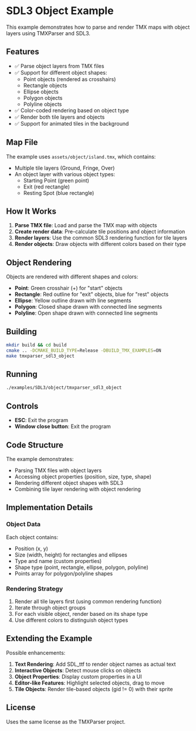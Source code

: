 # SDL3 Object Example

This example demonstrates how to parse and render TMX maps with object layers using TMXParser and SDL3.

## Features

- ✅ Parse object layers from TMX files
- ✅ Support for different object shapes:
  - Point objects (rendered as crosshairs)
  - Rectangle objects
  - Ellipse objects
  - Polygon objects
  - Polyline objects
- ✅ Color-coded rendering based on object type
- ✅ Render both tile layers and objects
- ✅ Support for animated tiles in the background

## Map File

The example uses `assets/object/island.tmx`, which contains:
- Multiple tile layers (Ground, Fringe, Over)
- An object layer with various object types:
  - Starting Point (green point)
  - Exit (red rectangle)
  - Resting Spot (blue rectangle)

## How It Works

1. **Parse TMX file**: Load and parse the TMX map with objects
2. **Create render data**: Pre-calculate tile positions and object information
3. **Render layers**: Use the common SDL3 rendering function for tile layers
4. **Render objects**: Draw objects with different colors based on their type

## Object Rendering

Objects are rendered with different shapes and colors:

- **Point**: Green crosshair (+) for "start" objects
- **Rectangle**: Red outline for "exit" objects, blue for "rest" objects
- **Ellipse**: Yellow outline drawn with line segments
- **Polygon**: Closed shape drawn with connected line segments
- **Polyline**: Open shape drawn with connected line segments

## Building

```bash
mkdir build && cd build
cmake .. -DCMAKE_BUILD_TYPE=Release -DBUILD_TMX_EXAMPLES=ON
make tmxparser_sdl3_object
```

## Running

```bash
./examples/SDL3/object/tmxparser_sdl3_object
```

## Controls

- **ESC**: Exit the program
- **Window close button**: Exit the program

## Code Structure

The example demonstrates:
- Parsing TMX files with object layers
- Accessing object properties (position, size, type, shape)
- Rendering different object shapes with SDL3
- Combining tile layer rendering with object rendering

## Implementation Details

### Object Data

Each object contains:
- Position (x, y)
- Size (width, height) for rectangles and ellipses
- Type and name (custom properties)
- Shape type (point, rectangle, ellipse, polygon, polyline)
- Points array for polygon/polyline shapes

### Rendering Strategy

1. Render all tile layers first (using common rendering function)
2. Iterate through object groups
3. For each visible object, render based on its shape type
4. Use different colors to distinguish object types

## Extending the Example

Possible enhancements:

1. **Text Rendering**: Add SDL_ttf to render object names as actual text
2. **Interactive Objects**: Detect mouse clicks on objects
3. **Object Properties**: Display custom properties in a UI
4. **Editor-like Features**: Highlight selected objects, drag to move
5. **Tile Objects**: Render tile-based objects (gid != 0) with their sprite

## License

Uses the same license as the TMXParser project.
